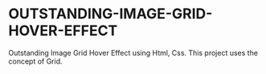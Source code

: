 # OUTSTANDING-IMAGE-GRID-HOVER-EFFECT
Outstanding Image Grid Hover Effect using Html, Css. This project uses the concept of Grid.
